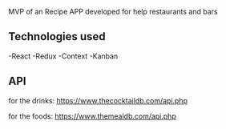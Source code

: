 MVP of an Recipe APP developed for help restaurants and bars


## Technologies used

-React
-Redux
-Context
-Kanban

## API

for the drinks:
https://www.thecocktaildb.com/api.php

for the foods:
https://www.themealdb.com/api.php
